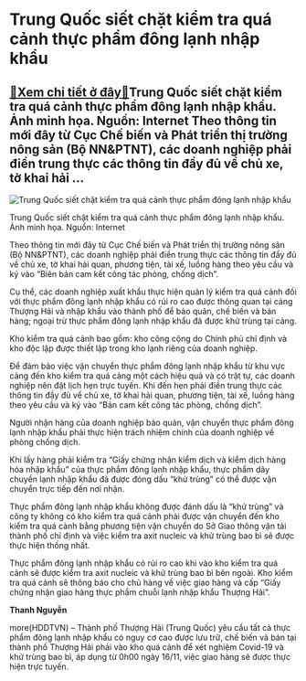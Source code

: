 Trung Quốc siết chặt kiểm tra quá cảnh thực phẩm đông lạnh nhập khẩu
====================================================================

[:gift:Xem chi tiết ở đây:gift:](https://hddtvn.com/trung-quoc-siet-chat-kiem-tra-qua-canh-thuc-pham-dong-lanh-nhap-khau/)Trung Quốc siết chặt kiểm tra quá cảnh thực phẩm đông lạnh nhập khẩu. Ảnh minh họa. Nguồn: Internet Theo thông tin mới đây từ Cục Chế biến và Phát triển thị trường nông sản (Bộ NN&PTNT), các doanh nghiệp phải điền trung thực các thông tin đầy đủ về chủ xe, tờ khai hải …
-------------------------------------------------------------------------------------------------------------------------------------------------------------------------------------------------------------------------------------------------------------------------------------------------------





![Trung Quốc siết chặt kiểm tra quá cảnh thực phẩm đông lạnh nhập khẩu](https://hddtvn.com/wp-content/uploads/2021/01/4628_thYy_sYn_Yong_lYnh.jpg "Trung Quốc siết chặt kiểm tra quá cảnh thực phẩm đông lạnh nhập khẩu")


Trung Quốc siết chặt kiểm tra quá cảnh thực phẩm đông lạnh nhập khẩu. Ảnh minh họa. Nguồn: Internet



Theo thông tin mới đây từ Cục Chế biến và Phát triển thị trường nông sản (Bộ NN&PTNT), các doanh nghiệp phải điền trung thực các thông tin đầy đủ về chủ xe, tờ khai hải quan, phương tiện, tài xế, luồng hàng theo yêu cầu và ký vào “Biên bản cam kết công tác phòng, chống dịch”.


Cụ thể, các doanh nghiệp xuất khẩu thực hiện quản lý kiểm tra quá cảnh đối với thực phẩm đông lạnh nhập khẩu có rủi ro cao được thông quan tại cảng Thượng Hải và nhập khẩu vào thành phố để bảo quản, chế biến và bán hàng; ngoại trừ thực phẩm đông lạnh nhập khẩu đã được khử trùng tại cảng.


Kho kiểm tra quá cảnh bao gồm: kho công cộng do Chính phủ chỉ định và kho độc lập được thiết lập trong kho lạnh riêng của doanh nghiệp.


Để đảm bảo việc vận chuyển thực phẩm đông lạnh nhập khẩu từ khu vực cảng đến kho kiểm tra quá cảng một cách hiệu quả và có trật tự, các doanh nghiệp nên đặt lịch hẹn trực tuyến. Khi đến hẹn phải điền trung thực các thông tin đầy đủ về chủ xe, tờ khai hải quan, phương tiện, tài xế, luồng hàng theo yêu cầu và ký vào “Bản cam kết công tác phòng, chống dịch”.


Người nhận hàng của doanh nghiệp bảo quản, vận chuyển thực phẩm đông lạnh nhập khẩu phải thực hiện trách nhiệm chính của doanh nghiệp về phòng chống dịch.


Khi lấy hàng phải kiểm tra “Giấy chứng nhận kiểm dịch và kiểm dịch hàng hóa nhập khẩu” của thực phẩm đông lạnh nhập khẩu, thực phẩm dây chuyền lạnh nhập khẩu đã được đóng dấu “khử trùng” có thể được vận chuyển trực tiếp đến nơi nhận.


Thực phẩm đông lạnh nhập khẩu không được đánh dấu là “khử trùng” và công ty không có kho kiểm tra quá cảnh phải được vận chuyển đến kho kiểm tra quá cảnh bằng phương tiện vận chuyển do Sở Giao thông vận tải thành phố chỉ định và việc kiểm tra axit nucleic và khử trùng bao bì sẽ được thực hiện thống nhất.


Thực phẩm đông lạnh nhập khẩu có rủi ro cao khi vào kho kiểm tra quá cảnh sẽ được kiểm tra axit nucleic và khử trùng bao bì bên ngoài. Kho kiểm tra quá cảnh sẽ thông báo cho chủ hàng về việc giao hàng và cấp “Giấy chứng nhận giao hàng thực phẩm chuỗi lạnh nhập khẩu Thượng Hải”.




**Thanh Nguyễn**



more(HDDTVN) – Thành phố Thượng Hải (Trung Quốc) yêu cầu tất cả thực phẩm đông lạnh nhập khẩu có nguy cơ cao được lưu trữ, chế biến và bán tại thành phố Thượng Hải phải vào kho quá cảnh để xét nghiệm Covid-19 và khử trùng bao bì, áp dụng từ 0h00 ngày 16/11, việc giao hàng sẽ được thực hiện trực tuyến.

